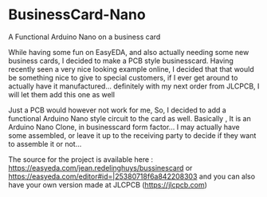 # BusinessCard-Nano
A Functional Arduino Nano on a business card

While having some fun on EasyEDA, and also actually needing some new business cards, I decided to make a PCB style businesscard.
Having recently seen a very nice looking example online, I decided that that would be something nice to give to special customers,
if I ever get around to actually have it manufactured... definitely with my next order from JLCPCB, I will let them add this one as well

Just a PCB would however not work for me, So, I decided to add a functional Arduino Nano style circuit to the card as well. Basically ,
It is an Arduino Nano Clone, in businesscard form factor... I may actually have some assembled, or leave it up to the receiving party to 
decide if they want to assemble it or not... 

The source for the project is available here : https://easyeda.com/jean.redelinghuys/bussinescard or https://easyeda.com/editor#id=|25380718f6a842208303
and you can also have your own version made at JLCPCB (https://jlcpcb.com)


